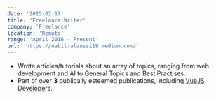 ```yaml
---
date: '2015-02-17'
title: 'Freelance Writer'
company: 'Freelance'
location: 'Remote'
range: 'April 2016 - Present'
url: 'https://nabil-alanssi19.medium.com/'
---
```


- Wrote articles/tutorials about an array of topics, ranging from web development and AI to General Topics and Best Practises.
- Part of over **3** publically esteemed publications, including [VueJS Developers](https://medium.com/js-dojo).
